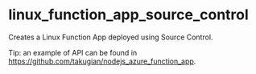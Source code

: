 # linux_function_app_source_control

Creates a Linux Function App deployed using Source Control.

Tip: an example of API can be found in https://github.com/takugian/nodejs_azure_function_app.